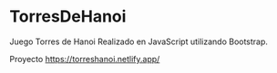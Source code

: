 # TorresDeHanoi
Juego Torres de Hanoi
Realizado en JavaScript utilizando Bootstrap.

Proyecto https://torreshanoi.netlify.app/


